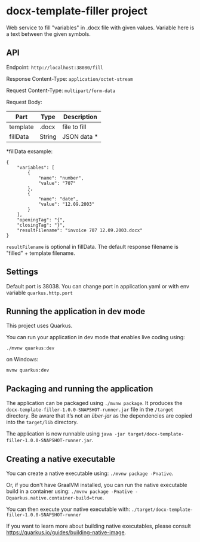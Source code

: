 # docx-template-filler project

Web service to fill "variables" in .docx file with given values. Variable here is a text between the given symbols.

## API

Endpoint: `http://localhost:38080/fill`

Response Content-Type: `application/octet-stream`

Request Content-Type: `multipart/form-data`

Request Body:

| Part        | Type           | Description            |
| ------------- |-------------| ---------------------|
| template      | .docx | file to fill |
| fillData     | String | JSON data * |

*fillData exsample:
```
{
	"variables": [
		{
			"name": "number",
			"value": "707"
		},
		{
			"name": "date",
			"value": "12.09.2003"
		}
	],
	"openingTag": "{",
	"closingTag": "}",
	"resultFilename": "invoice 707 12.09.2003.docx"
}
```
`resultFilename` is optional in fillData. The default response filename is "filled" + template filename. 

## Settings

Default port is 38038. You can change port in application.yaml or with env variable `quarkus.http.port`

## Running the application in dev mode

This project uses Quarkus.

You can run your application in dev mode that enables live coding using:
```
./mvnw quarkus:dev
```
on Windows:
```
mvnw quarkus:dev
```

## Packaging and running the application

The application can be packaged using `./mvnw package`.
It produces the `docx-template-filler-1.0.0-SNAPSHOT-runner.jar` file in the `/target` directory.
Be aware that it’s not an _über-jar_ as the dependencies are copied into the `target/lib` directory.

The application is now runnable using `java -jar target/docx-template-filler-1.0.0-SNAPSHOT-runner.jar`.

## Creating a native executable

You can create a native executable using: `./mvnw package -Pnative`.

Or, if you don't have GraalVM installed, you can run the native executable build in a container using: `./mvnw package -Pnative -Dquarkus.native.container-build=true`.

You can then execute your native executable with: `./target/docx-template-filler-1.0.0-SNAPSHOT-runner`

If you want to learn more about building native executables, please consult https://quarkus.io/guides/building-native-image.
